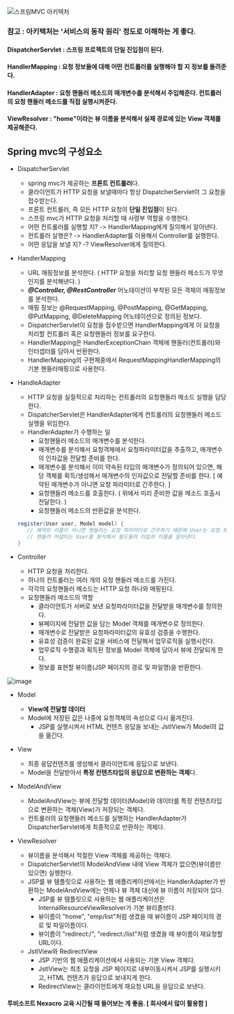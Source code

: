 ![스프링MVC 아키텍처](https://github.com/user-attachments/assets/047b4255-c160-42fb-8183-499db1f4d716)

### 참고 : 아키텍처는 '서비스의 동작 원리' 정도로 이해하는 게 좋다.

#### DispatcherServlet : 스프링 프로젝트의 단일 진입점이 된다. 
#### HandlerMapping : 요청 정보들에 대해 어떤 컨트롤러를 실행해야 할 지 정보를 돌려준다.
#### HandlerAdapter : 요청 핸들러 메소드의 매개변수를 분석해서 주입해준다. 컨트롤러의 요청 핸들러 메소드를 직접 실행시켜준다.
#### ViewResolver : "home"이라는 뷰 이름을 분석해서 실제 경로에 있는 View 객체를 제공해준다.

Spring mvc의 구성요소
----------------------------------------------------
- DispatcherServlet
    + spring mvc가 제공하는 **프론트 컨트롤러**다.
    + 클라이언트가 HTTP 요청을 보낼때마다 항상 DispatcherServlet이 그 요청을 접수받는다.
    + 프론트 컨트롤러, 즉 모든 HTTP 요청의 **단일 진입점**이 된다.
    + 스프링 mvc가 HTTP 요청을 처리할 때 사령부 역할을 수행한다.
    + 어떤 컨트롤러를 실행할 지? -> HandlerMapping에게 질의해서 알아낸다.
    + 컨트롤러 실행은? -> HandlerAdapter를 이용해서 Controller를 실행한다.
    + 어떤 응답을 보낼 지? -? ViewResolver에게 질의한다.
    
- HandlerMapping
    + URL 매핑정보를 분석한다. ( HTTP 요청을 처리할 요청 핸들러 메소드가 무엇인지를 분석해낸다. )
    + ***@Controller, @RestController*** 어노테이션이 부착된 모든 객체의 매핑정보를 분석한다.
    + 매핑 정보는 @RequestMapping, @PostMapping, @GetMapping, @PutMapping, @DeleteMapping 어노테이션으로 정의된 정보다.
    + DispatcherServlet이 요청을 접수받으면 HandlerMapping에게 이 요청을 처리할 컨트롤러 혹은 요청핸들러 정보를 요구한다.
    + HandlerMapping은 HandlerExceptionChain 객체에 핸들러(컨트롤러)와 인터셉터를 담아서 반환한다.
    + HandlerMapping의 구현체중에서 RequestMappingHandlerMapping의 기본 핸들러매핑으로 사용한다.
      
- HandleAdapter
    + HTTP 요청을 실질적으로 처리하는 컨트롤러의 요청핸들러 메소드 실행을 담당한다.
    + DispatcherServlet은 HandlerAdapter에게 컨트롤러의 요청핸들러 메소드 실행을 위임한다.
    + HandlerAdapter가 수행하는 일
        * 요청핸들러 메소드의 매개변수를 분석한다.
        * 매개변수를 분석해서 요청객체에서 요청파라미터값을 추출하고, 매개변수의 인자값을 전달할 준비를 한다.
        * 매개변수를 분석해서 이미 약속된 타입의 매개변수가 정의되어 있으면, 해당 객체를 획득/생성해서 매개변수의 인자값으로 전달할
          준비를 한다. [ 예약된 매개변수가 아니면 요청 파라미터로 간주한다. ]
        * 요청핸들러 메소드를 호출한다. ( 위에서 미리 준비한 값을 메소드 호출시 전달한다. )
        * 요청핸들러 메소드의 반환값을 분석한다.

    ```java
    register(User user, Model model) {
       // 예약된 이름이 아니면 핸들러는 요청 파라미터로 간주하기 때문에 User는 요청 파라미터로 간주한다.
       // 핸들러 어댑터는 User를 분석해서 필드들의 타입과 이름을 알아낸다.
    }
    ```
    
- Controller
    + HTTP 요청을 처리한다.
    + 하나의 컨트롤러는 여러 개의 요청 핸들러 메소드를 가진다.
    + 각각의 요청핸들러 메소드는 HTTP 요청 하나와 매핑된다.
    + 요청핸들러 메소드의 역할
        * 클라이언트가 서버로 보낸 요청파라미터값을 전달받을 매개변수를 정의한다.
        * 뷰페이지에 전달한 값을 담는 Model 객체를 매개변수로 정의한다.
        * 매개변수로 전달받은 요청파라미터값의 유효성 검증을 수행한다.
        * 유효성 검증이 완료된 값을 서비스에 전달해서 업무로직을 실행시킨다.
        * 업무로직 수행결과 획득된 정보를 Model 객체에 담아서 뷰에 전달되게 한다.
        * 정보를 표현할 뷰이름(JSP 페이지의 경로 및 파일명)을 반환한다.
     
![image](https://github.com/user-attachments/assets/b7bed9c7-d5a1-48cb-9d80-59bd63a1b279)

- Model
    + **View에 전달할 데이터**
    + Model에 저장된 값은 나중에 요청객체의 속성으로 다시 옮겨진다.
        * JSP를 실행시켜서 HTML 컨텐츠 응답을 보내는 JstlView가 Model의 값을 옮긴다.
- View
    + 최종 응답컨텐츠를 생성해서 클라이언트에 응답으로 보낸다.
    + Model을 전달받아서 **특정 컨텐츠타입의 응답으로 변환하는 객체**다.
      
- ModelAndView
    + ModelAndView는 뷰에 전달할 데이터(Model)와 데이터를 특정 컨텐츠타입으로 변환하는 객체(View)가 저장되는 객체다.
    + 컨트롤러의 요청핸들러 메소드를 실행하는 HandlerAdapter가 DispatcherServlet에게 최종적으로 반환하는 객체다.
      
- ViewResolver
    + 뷰이름을 분석해서 적절한 View 객체를 제공하는 객체다.
    + DispatcherServlet이 ModelAndView 내에 View 객체가 없으면(뷰이름만 있으면) 실행한다.
    + JSP를 뷰 템플릿으로 사용하는 웹 애플리케이션에서는 HandlerAdapter가 반환하는 ModelAndView에는 언제나 뷰 객체 대신에
      뷰 이름이 저장되어 있다.
      * JSP를 뷰 템플릿으로 사용하는 웹 애플리케이션은 InternalResourceViewResolver가 기본 뷰리졸브다.
      * 뷰이름이 "home", "emp/list"처럼 생겼을 때 뷰이름이 JSP 페이지의 경로 및 파일이름이다.
      * 뷰이름이 "redirect:/", "redirect:/list"처럼 생겼을 때 뷰이름이 재요청할 URL이다.
    + JstlView와 RedirectView
      * JSP 기반의 웹 애플리케이션에서 사용되는 기본 View 객체다.
      * JstlView는 최초 요청을 JSP 페이지로 내부이동시켜서 JSP를 실행시키고, HTML 컨텐츠가 응답으로 보내지게 한다.
      * RedirectView는 클라이언트에게 재요청 URL을 응답으로 보낸다.
#### 투비소프트 Nexacro 교육 시간될 때 들어보는 게 좋음. [ 회사에서 많이 활용함 ]
